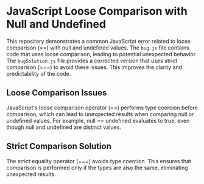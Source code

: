 # JavaScript Loose Comparison with Null and Undefined

This repository demonstrates a common JavaScript error related to loose comparison (==) with null and undefined values.  The `bug.js` file contains code that uses loose comparison, leading to potential unexpected behavior. The `bugSolution.js` file provides a corrected version that uses strict comparison (===) to avoid these issues.  This improves the clarity and predictability of the code.

## Loose Comparison Issues

JavaScript's loose comparison operator (==) performs type coercion before comparison, which can lead to unexpected results when comparing null or undefined values. For example, null == undefined evaluates to true, even though null and undefined are distinct values.

## Strict Comparison Solution

The strict equality operator (===) avoids type coercion. This ensures that comparison is performed only if the types are also the same, eliminating unexpected results.